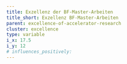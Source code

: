 ```yaml
---
title: Exzellenz der BF-Master-Arbeiten
title_short: Exzellenz BF-Master-Arbeiten
parent: excellence-of-accelerator-research
cluster: excellence
type: variable
i_x: 17.5
i_y: 12
# influences_positively:
---
```

